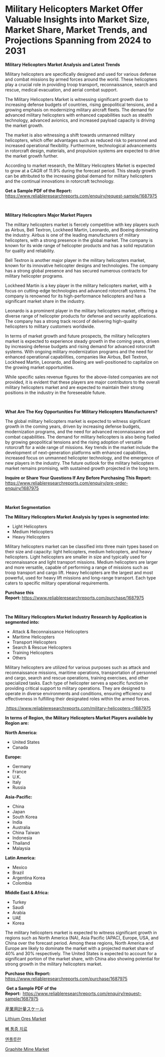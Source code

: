 <p><h1>Military Helicopters Market Offer Valuable Insights into Market Size, Market Share, Market Trends, and Projections Spanning from 2024 to 2031</h1></p><p><strong>Military Helicopters Market Analysis and Latest Trends</strong></p>
<p><p>Military helicopters are specifically designed and used for various defense and combat missions by armed forces around the world. These helicopters play a crucial role in providing troop transport, reconnaissance, search and rescue, medical evacuation, and aerial combat support.</p><p>The Military Helicopters Market is witnessing significant growth due to increasing defense budgets of countries, rising geopolitical tensions, and a growing emphasis on modernizing military aircraft fleets. The demand for advanced military helicopters with enhanced capabilities such as stealth technology, advanced avionics, and increased payload capacity is driving the market growth.</p><p>The market is also witnessing a shift towards unmanned military helicopters, which offer advantages such as reduced risk to personnel and increased operational flexibility. Furthermore, technological advancements in rotorcraft design, materials, and propulsion systems are expected to drive the market growth further.</p><p>According to market research, the Military Helicopters Market is expected to grow at a CAGR of 11.9% during the forecast period. This steady growth can be attributed to the increasing global demand for military helicopters and the continual innovations in rotorcraft technology.</p></p>
<p><strong>Get a Sample PDF of the Report:&nbsp;</strong> <a href="https://www.reliableresearchreports.com/enquiry/request-sample/1687975">https://www.reliableresearchreports.com/enquiry/request-sample/1687975</a></p>
<p>&nbsp;</p>
<p><strong>Military Helicopters Major Market Players</strong></p>
<p><p>The military helicopters market is fiercely competitive with key players such as Airbus, Bell Textron, Lockheed Martin, Leonardo, and Boeing dominating the industry. Airbus is one of the leading manufacturers of military helicopters, with a strong presence in the global market. The company is known for its wide range of helicopter products and has a solid reputation for quality and reliability.</p><p>Bell Textron is another major player in the military helicopters market, known for its innovative helicopter designs and technologies. The company has a strong global presence and has secured numerous contracts for military helicopter programs.</p><p>Lockheed Martin is a key player in the military helicopters market, with a focus on cutting-edge technologies and advanced rotorcraft systems. The company is renowned for its high-performance helicopters and has a significant market share in the industry.</p><p>Leonardo is a prominent player in the military helicopters market, offering a diverse range of helicopter products for defense and security applications. The company has a strong track record of delivering high-quality helicopters to military customers worldwide.</p><p>In terms of market growth and future prospects, the military helicopters market is expected to experience steady growth in the coming years, driven by increasing defense budgets and rising demand for advanced rotorcraft systems. With ongoing military modernization programs and the need for enhanced operational capabilities, companies like Airbus, Bell Textron, Lockheed Martin, Leonardo, and Boeing are well-positioned to capitalize on the growing market opportunities.</p><p>While specific sales revenue figures for the above-listed companies are not provided, it is evident that these players are major contributors to the overall military helicopters market and are expected to maintain their strong positions in the industry in the foreseeable future.</p></p>
<p>&nbsp;</p>
<p><strong>What Are The Key Opportunities For Military Helicopters Manufacturers?</strong></p>
<p><p>The global military helicopters market is expected to witness significant growth in the coming years, driven by increasing defense budgets, modernization programs, and the need for advanced reconnaissance and combat capabilities. The demand for military helicopters is also being fueled by growing geopolitical tensions and the rising adoption of versatile rotorcraft for a wide range of missions. Key trends in the market include the development of next-generation platforms with enhanced capabilities, increased focus on unmanned helicopter technology, and the emergence of new players in the industry. The future outlook for the military helicopters market remains promising, with sustained growth projected in the long term.</p></p>
<p><strong>Inquire or Share Your Questions If Any Before Purchasing This Report:</strong> <a href="https://www.reliableresearchreports.com/enquiry/pre-order-enquiry/1687975">https://www.reliableresearchreports.com/enquiry/pre-order-enquiry/1687975</a></p>
<p>&nbsp;</p>
<p><strong>Market Segmentation</strong></p>
<p><strong>The Military Helicopters Market Analysis by types is segmented into:</strong></p>
<p><ul><li>Light Helicopters</li><li>Medium Helicopters</li><li>Heavy Helicopters</li></ul></p>
<p><p>Military helicopters market can be classified into three main types based on their size and capacity: light helicopters, medium helicopters, and heavy helicopters. Light helicopters are smaller in size and typically used for reconnaissance and light transport missions. Medium helicopters are larger and more versatile, capable of performing a range of missions such as troop transport and cargo lift. Heavy helicopters are the largest and most powerful, used for heavy lift missions and long-range transport. Each type caters to specific military operational requirements.</p></p>
<p><strong>Purchase this Report:&nbsp;</strong><a href="https://www.reliableresearchreports.com/purchase/1687975">https://www.reliableresearchreports.com/purchase/1687975</a></p>
<p>&nbsp;</p>
<p><strong>The Military Helicopters Market Industry Research by Application is segmented into:</strong></p>
<p><ul><li>Attack & Reconnaissance Helicopters</li><li>Maritime Helicopters</li><li>Transport Helicopters</li><li>Search & Rescue Helicopters</li><li>Training Helicopters</li><li>Others</li></ul></p>
<p><p>Military helicopters are utilized for various purposes such as attack and reconnaissance missions, maritime operations, transportation of personnel and cargo, search and rescue operations, training exercises, and other specialized tasks. Each type of helicopter serves a specific function in providing critical support to military operations. They are designed to operate in diverse environments and conditions, ensuring efficiency and effectiveness in fulfilling their designated roles within the armed forces.</p></p>
<p><a href="https://www.reliableresearchreports.com/military-helicopters-r1687975">&nbsp;https://www.reliableresearchreports.com/military-helicopters-r1687975</a></p>
<p><strong>In terms of Region, the Military Helicopters Market Players available by Region are:</strong></p>
<p>
    <p> <strong> North America: </strong>
        <ul>
            <li>United States</li>
            <li>Canada</li>
        </ul>
        </p> 
    <p> <strong> Europe: </strong>
        <ul>
            <li>Germany</li>
            <li>France</li>
            <li>U.K.</li>
            <li>Italy</li>
            <li>Russia</li>
        </ul>
        </p> 
    <p> <strong> Asia-Pacific: </strong>
        <ul>
            <li>China</li>
            <li>Japan</li>
            <li>South Korea</li>
            <li>India</li>
            <li>Australia</li>
            <li>China Taiwan</li>
            <li>Indonesia</li>
            <li>Thailand</li>
            <li>Malaysia</li>
        </ul>
        </p> 
    <p> <strong> Latin America: </strong>
        <ul>
            <li>Mexico</li>
            <li>Brazil</li>
            <li>Argentina Korea</li>
            <li>Colombia</li>
        </ul>
        </p> 
    <p> <strong> Middle East & Africa: </strong>
        <ul>
            <li>Turkey</li>
            <li>Saudi</li>
            <li>Arabia</li>
            <li>UAE</li>
            <li>Korea</li>
        </ul>
    </p>
    </p>
<p><p>The military helicopters market is expected to witness significant growth in regions such as North America (NA), Asia Pacific (APAC), Europe, USA, and China over the forecast period. Among these regions, North America and Europe are likely to dominate the market with a projected market share of 40% and 30% respectively. The United States is expected to account for a significant portion of the market share, with China also showing potential for strong growth in the military helicopters market.</p></p>
<p><strong>Purchase this Report: </strong><a href="https://www.reliableresearchreports.com/purchase/1687975">https://www.reliableresearchreports.com/purchase/1687975</a></p>
<p>&nbsp;<strong>Get a Sample PDF of the Report:&nbsp;&nbsp;</strong><a href="https://www.reliableresearchreports.com/enquiry/request-sample/1687975">https://www.reliableresearchreports.com/enquiry/request-sample/1687975</a></p>
<p><strong></strong></p>
<p><p><a href="https://github.com/nxboeu02965442/Market-Research-Report-List-1/blob/main/481487131894.md">産業用計量スケール</a></p><p><a href="https://issuu.com/reportprime-2/docs/lithium-ores-market-size-2030.pptx">Lithium Ores Market</a></p><p><a href="https://medium.com/@ralphyjames/%EB%BC%88-%ED%86%B5%EC%A6%9D-%EC%B9%98%EB%A3%8C-%EC%8B%9C%EC%9E%A5-%EB%B6%84%EC%84%9D-%EA%B7%B8%EC%9D%98-cagr-%EC%8B%9C%EC%9E%A5-%EC%84%B8%EB%B6%84%ED%99%94-%EB%B0%8F-%EA%B8%80%EB%A1%9C%EB%B2%8C-%EC%82%B0%EC%97%85-%EA%B0%9C%EC%9A%94-67e77bd9bec3">뼈 통증 치료</a></p><p><a href="https://github.com/TobyKub4685/Market-Research-Report-List-1/blob/main/725109629198.md">엔플루란</a></p><p><a href="https://issuu.com/reportprime-2/docs/graphite-mine-market-size-2030.pptx">Graphite Mine Market</a></p></p>